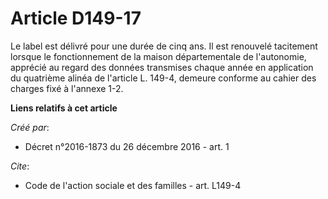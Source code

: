 # Article D149-17

Le label est délivré pour une durée de cinq ans. Il est renouvelé tacitement lorsque le fonctionnement de la maison
départementale de l'autonomie, apprécié au regard des données transmises chaque année en application du quatrième alinéa de
l'article L. 149-4, demeure conforme au cahier des charges fixé à l'annexe 1-2.

**Liens relatifs à cet article**

_Créé par_:

  - Décret n°2016-1873 du 26 décembre 2016 - art. 1

_Cite_:

  - Code de l'action sociale et des familles - art. L149-4
